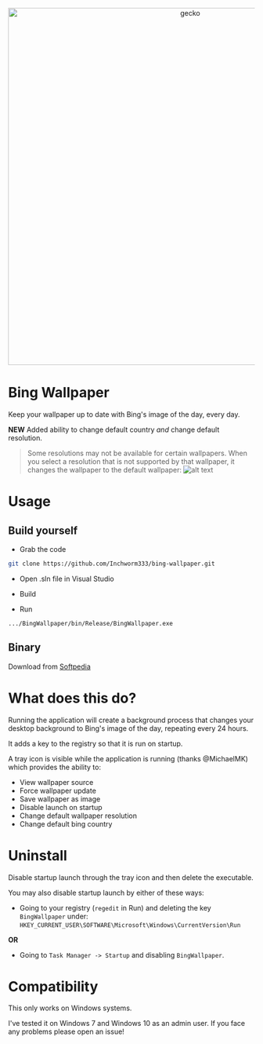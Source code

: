 <p align="center">
  <img src="https://github.com/kompiuter/bing-wallpaper/blob/master/resources/geckorain.jpg?raw=true" alt="gecko" width="728"/>
</p>

# Bing Wallpaper
Keep your wallpaper up to date with Bing's image of the day, every day.

**NEW** Added ability to change default country *and* change default resolution.
> Some resolutions may not be available for certain wallpapers. When you select a resolution that is not supported by that wallpaper, it changes the wallpaper to the default wallpaper: ![alt text](https://www.10wallpaper.com/wallpaper/1366x768/1308/Beautiful_island-August_2013_Bing_wallpaper_1366x768.jpg "Robert Harding Picture Library 'beachy 13' ")

# Usage

## Build yourself

 - Grab the code

```bash
git clone https://github.com/Inchworm333/bing-wallpaper.git
````

 - Open .sln file in Visual Studio

 - Build

 - Run

```
.../BingWallpaper/bin/Release/BingWallpaper.exe
```

## Binary

Download from [Softpedia](http://www.softpedia.com/get/Desktop-Enhancements/Other-Desktop-Enhancements/KK-Bing-Wallpaper.shtml)

# What does this do?

Running the application will create a background process that changes your desktop background to Bing's image of the day, repeating every 24 hours.

It adds a key to the registry so that it is run on startup.

A tray icon is visible while the application is running (thanks @MichaelMK) which provides the ability to:

* View wallpaper source
* Force wallpaper update
* Save wallpaper as image
* Disable launch on startup
* Change default wallpaper resolution
* Change default bing country

# Uninstall

Disable startup launch through the tray icon and then delete the executable.



You may also disable startup launch by either of these ways:
 
 - Going to your registry (`regedit` in Run) and deleting the key `BingWallpaper` under: `HKEY_CURRENT_USER\SOFTWARE\Microsoft\Windows\CurrentVersion\Run`
 
**OR**
 
 - Going to `Task Manager -> Startup` and disabling `BingWallpaper`.

# Compatibility

This only works on Windows systems.

I've tested it on Windows 7 and Windows 10 as an admin user. If you face any problems please open an issue!
